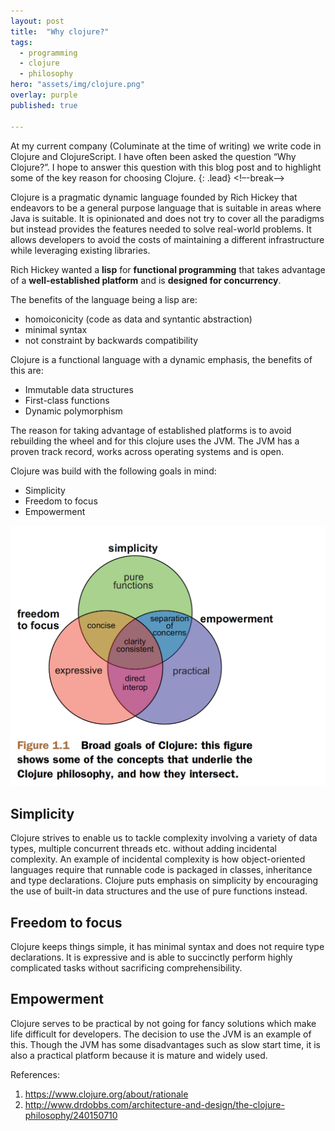 ```yaml
---
layout: post
title:  "Why clojure?"
tags:
  - programming
  - clojure
  - philosophy
hero: "assets/img/clojure.png"
overlay: purple
published: true

---
```

At my current company (Columinate at the time of writing) we write code in Clojure and ClojureScript. I have often been asked the question “Why Clojure?”. I hope to answer this question with this blog post and to highlight some of the key reason for choosing Clojure.
{: .lead}
<!–-break-–>

Clojure is a pragmatic dynamic language founded by Rich Hickey that endeavors to be a general purpose language that is suitable in areas where Java is suitable. It is opinionated and does not try to cover all the paradigms but instead provides the features needed to solve real-world problems. It allows developers to avoid the costs of maintaining a different infrastructure while leveraging existing libraries.

Rich Hickey wanted a **lisp** for **functional programming** that takes advantage of a **well-established platform** and is **designed for concurrency**.

The benefits of the language being a lisp are:
- homoiconicity (code as data and syntantic abstraction)
- minimal syntax
- not constraint by backwards compatibility

Clojure is a functional language with a dynamic emphasis, the benefits of this are:
- Immutable data structures
- First-class functions
- Dynamic polymorphism

The reason for taking advantage of established platforms is to avoid rebuilding the wheel and for this clojure uses the JVM. The JVM has  a proven track record, works across operating systems and is open.

Clojure was build with the following goals in mind:
- Simplicity
- Freedom to focus
- Empowerment

![clojure-goals](../assets/img/clojure-goals.png)

## Simplicity

Clojure strives to enable us to tackle complexity involving a variety of data types, multiple concurrent threads etc. without adding incidental complexity. An example of incidental complexity is how object-oriented languages require that runnable code is packaged in classes, inheritance and type declarations. Clojure puts emphasis on simplicity by encouraging the use of built-in data structures and the use of pure functions instead.

## Freedom to focus
Clojure keeps things simple, it has minimal syntax and does not require type declarations. It is expressive and is able to succinctly perform highly complicated tasks without sacrificing comprehensibility.

## Empowerment
Clojure serves to be practical by not going for fancy solutions which make life difficult for developers. The decision to use the JVM is an example of this. Though the JVM has some disadvantages such as slow start time, it is also a practical platform because it is mature and widely used.

References:
1. https://www.clojure.org/about/rationale
2. http://www.drdobbs.com/architecture-and-design/the-clojure-philosophy/240150710
